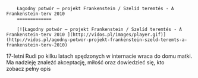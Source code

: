 
        Łagodny potwór – projekt Frankenstein / Szelíd teremtés - A Frankenstein-terv 2010 
        =============
        
        [![Łagodny potwór – projekt Frankenstein / Szelíd teremtés - A Frankenstein-terv 2010 ](http://vidos.pl/images/player.gif)](http://vidos.pl/agodny-potwor-projekt-frankenstein-szeld-teremts-a-frankenstein-terv-2010)
        
        
 17-letni Rudi po kilku latach spędzonych w internacie wraca do domu matki. Ma nadzieję znaleźć akceptację, miłość oraz dowiedzieć się, kto zobacz pełny opis
    